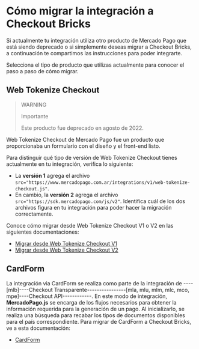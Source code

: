 # Cómo migrar la integración a Checkout Bricks

Si actualmente tu integración utiliza otro producto de Mercado Pago que está siendo deprecado o si simplemente deseas migrar a Checkout Bricks, a continuación te compartimos las instrucciones para poder integrarte.

Selecciona el tipo de producto que utilizas actualmente para conocer el paso a paso de cómo migrar.

## Web Tokenize Checkout

> WARNING
>
> Importante
>
> Este producto fue deprecado en agosto de 2022.

Web Tokenize Checkout de Mercado Pago fue un producto que proporcionaba un formulario con el diseño y el front-end listo.

Para distinguir qué tipo de versión de Web Tokenize Checkout tienes actualmente en tu integración, verifica lo siguiente:

- La **versión 1** agrega el archivo `src="https://www.mercadopago.com.ar/integrations/v1/web-tokenize-checkout.js"`. 
- En cambio, la **versión 2** agrega el archivo `src="https://sdk.mercadopago.com/js/v2"`.
Identifica cuál de los dos archivos figura en tu integración para poder hacer la migración correctamente.

Conoce cómo migrar desde Web Tokenize Checkout V1 o V2 en las siguientes documentaciones:

* [Migrar desde Web Tokenize Checkout V1](/developers/es/docs/checkout-bricks/how-tos/how-to-migrate/web-tokenize-checkout-v1/clientside)
* [Migrar desde Web Tokenize Checkout V2](/developers/es/docs/checkout-bricks/how-tos/how-to-migrate/web-tokenize-checkout-v2/clientside)

## CardForm

La integración via CardForm se realiza como parte de la integración de ----[mlb]----Checkout Transparente----------------[mla, mlu, mlm, mlc, mco, mpe]----Checkout API------------. En este modo de integración, **MercadoPago.js** se encarga de los flujos necesarios para obtener la información requerida para la generación de un pago. Al inicializarlo, se realiza una búsqueda para recabar los tipos de documentos disponibles para el país correspondiente. 
Para migrar de CardForm a Checkout Bricks, ve a esta documentación:

- [CardForm](/developers/es/docs/checkout-bricks/how-tos/how-to-migrate/cardform/clientside)


